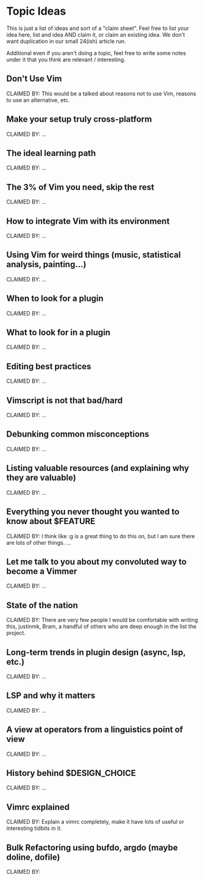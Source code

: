 Topic Ideas
========================================================================
This is just a list of ideas and sort of a "claim sheet".  Feel free to
list your idea here, list and idea AND claim it, or claim an existing
idea.  We don't want duplication in our small 24(ish) article run.

Additional even if you aren't doing a topic, feel free to write some 
notes under it that you think are relevant / interesting.

Don't Use Vim
-----------------------------------------------------------------------
CLAIMED BY: 
This would be a talked about reasons not to use Vim, reasons to use an 
alternative, etc. 

Make your setup truly cross-platform
-----------------------------------------------------------------------
CLAIMED BY: 
...

The ideal learning path
-----------------------------------------------------------------------
CLAIMED BY: 
...

The 3% of Vim you need, skip the rest
-----------------------------------------------------------------------
CLAIMED BY:
...

How to integrate Vim with its environment
-----------------------------------------------------------------------
CLAIMED BY:
...

Using Vim for weird things (music, statistical analysis, painting...)
-----------------------------------------------------------------------
CLAIMED BY:
...

When to look for a plugin
-----------------------------------------------------------------------
CLAIMED BY:
...

What to look for in a plugin
-----------------------------------------------------------------------
CLAIMED BY:
...

Editing best practices
-----------------------------------------------------------------------
CLAIMED BY:
...

Vimscript is not that bad/hard
-----------------------------------------------------------------------
CLAIMED BY:
...

Debunking common misconceptions
-----------------------------------------------------------------------
CLAIMED BY:
...

Listing valuable resources (and explaining why they are valuable)
-----------------------------------------------------------------------
CLAIMED BY:
...

Everything you never thought you wanted to know about $FEATURE
-----------------------------------------------------------------------
CLAIMED BY:
I think like :g is a great thing to do this on, but I am sure there are
lots of other things.
...

Let me talk to you about my convoluted way to become a Vimmer
-----------------------------------------------------------------------
CLAIMED BY:
...

State of the nation
-----------------------------------------------------------------------
CLAIMED BY:
There are very few people I would be comfortable with writing this, 
justinmk, Bram, a handful of others who are deep enough in the list
the project.

Long-term trends in plugin design (async, lsp, etc.)
-----------------------------------------------------------------------
CLAIMED BY:
...

LSP and why it matters
-----------------------------------------------------------------------
CLAIMED BY:
...

A view at operators from a linguistics point of view
-----------------------------------------------------------------------
CLAIMED BY:
...

History behind $DESIGN_CHOICE
-----------------------------------------------------------------------
CLAIMED BY:
...

Vimrc explained
-----------------------------------------------------------------------
CLAIMED BY:
Explain a vimrc completely, make it have lots of useful or interesting 
tidbits in it.

Bulk Refactoring using bufdo, argdo (maybe doline, dofile)
-----------------------------------------------------------------------
CLAIMED BY:

